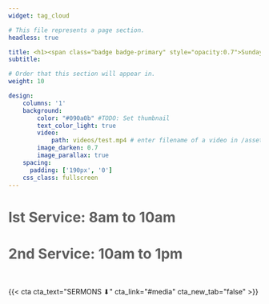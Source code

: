 ```yaml
---
widget: tag_cloud

# This file represents a page section.
headless: true

title: <h1><span class="badge badge-primary" style="opacity:0.7">Sunday Service</span></h1>
subtitle:

# Order that this section will appear in.
weight: 10

design:
    columns: '1'
    background:
        color: "#090a0b" #TODO: Set thumbnail
        text_color_light: true
        video:
            path: videos/test.mp4 # enter filename of a video in /assets/media
        image_darken: 0.7
        image_parallax: true
    spacing:
      padding: ['190px', '0']
    css_class: fullscreen
---
```

<h1><div class="badge badge-primary" style="opacity: 0.7;">Ist Service: 8am to 10am</div></h1>
<h1><div class="badge badge-primary" style="opacity: 0.7;">2nd Service: 10am to 1pm</div></h1>

<br />

{{< cta cta_text="SERMONS ⬇︎" cta_link="#media" cta_new_tab="false" >}}

